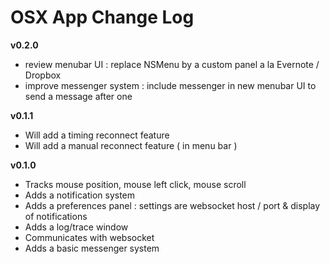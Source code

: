 OSX App Change Log
==================

__v0.2.0__
  - review menubar UI : replace NSMenu by a custom panel a la Evernote / Dropbox
  - improve messenger system : include messenger in new menubar UI to send a message after one

__v0.1.1__
  - Will add a timing reconnect feature
  - Will add a manual reconnect feature ( in menu bar )

__v0.1.0__
  - Tracks mouse position, mouse left click, mouse scroll
  - Adds a notification system
  - Adds a preferences panel : settings are websocket host / port & display of notifications
  - Adds a log/trace window
  - Communicates with websocket
  - Adds a basic messenger system
